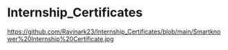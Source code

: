 # Internship_Certificates


https://github.com/Ravinark23/Internship_Certificates/blob/main/Smartknower%20Internship%20Certificate.jpg
